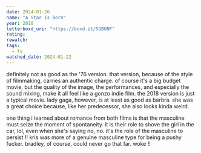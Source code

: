 ```yaml
---
date: 2024-01-26
name: "A Star Is Born"
year: 2018
letterboxd_uri: "https://boxd.it/5GBUNF"
rating: 
rewatch: 
tags:
  - tv
watched_date: 2024-01-22
---
```


definitely not as good as the '76 version. that version, because of the style of filmmaking, carries an authentic charge. of course it's a big budget movie, but the quality of the image, the performances, and especially the sound mixing, make it all feel like a gonzo indie film. the 2018 version is just a typical movie. lady gaga, however, is at least as good as barbra. she was a great choice because, like her predecessor, she also looks kinda weird.

one thing i learned about romance from both films is that the masculine must seize the moment of spontaneity. it is their role to shove the girl in the car, lol, even when she's saying no, no. it's the role of the masculine to persist !! kris was more of a genuine masculine type for being a pushy fucker. bradley, of course, could never go that far. woke !!
